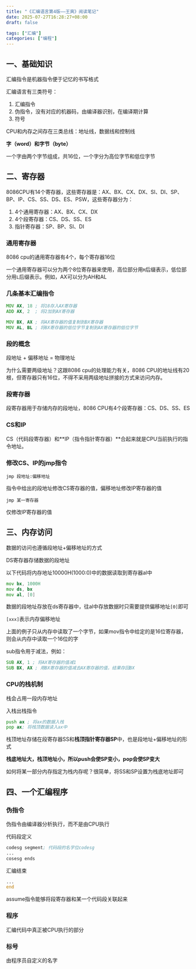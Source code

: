 ```yaml
---
title: "《汇编语言第4版——王爽》阅读笔记"
date: 2025-07-27T16:28:27+08:00
draft: false

tags: ["汇编"]
categories: ["编程"]
---
```


## 一、基础知识

汇编指令是机器指令便于记忆的书写格式

汇编语言有三类符号：

1. 汇编指令
2. 伪指令，没有对应的机器码，由编译器识别，在编译期计算
3. 符号

CPU和内存之间存在三类总线：地址线，数据线和控制线

**字（word）和字节（byte）**

一个字由两个字节组成，共16位，一个字分为高位字节和低位字节

## 二、寄存器

8086CPU有14个寄存器，这些寄存器是：AX、BX、CX、DX、SI、DI、SP、BP、IP、CS、SS、DS、ES、PSW，这些寄存器分为：

1. 4个通用寄存器：AX、BX、CX、DX
2. 4个段寄存器：CS、DS、SS、ES
3. 指针寄存器：SP、BP、SI、DI

### 通用寄存器

8086 cpu的通用寄存器有4个，每个寄存器16位

一个通用寄存器可以分为两个8位寄存器来使用，高位部分用`H`后缀表示，低位部分用`L`后缀表示。例如，AX可以分为AH和AL

### 几条基本汇编指令

```asm
MOV AX, 18 ; 将18存入AX寄存器
ADD AX, 2  ; 将2加到AX寄存器

MOV BX, AX ; 将AX寄存器的值复制到BX寄存器
MOV AL, BL ; 将BX寄存器的低位字节复制到AX寄存器的低位字节
```

### 段的概念

段地址 + 偏移地址 = 物理地址

为什么需要两级地址？这跟8086 cpu的处理能力有关，8086 CPU的地址线有20根，但寄存器只有16位，不得不采用两级地址拼接的方式来访问内存。

### 段寄存器

段寄存器用于存储内存的段地址，8086 CPU有4个段寄存器：CS、DS、SS、ES

### CS和IP

CS（代码段寄存器）和**IP（指令指针寄存器）**合起来就是CPU当前执行的指令地址。

### 修改CS、IP的jmp指令

`jmp 段地址:偏移地址`

指令中给出的段地址修改CS寄存器的值，偏移地址修改IP寄存器的值

`jmp 某一寄存器`

仅修改IP寄存器的值

## 三、内存访问

数据的访问也遵循段地址+偏移地址的方式

DS寄存器存储数据的段地址

以下代码将内存地址10000H(1000:0)中的数据读取到寄存器al中

```asm
mov bx, 1000H
mov ds, bx
mov al, [0]
```

数据的段地址存放在ds寄存器中，往al中存放数据时只需要提供偏移地址`[0]`即可

`[xxx]`表示内存偏移地址

上面的例子只从内存中读取了一个字节，如果mov指令中给定的是16位寄存器，则会从内存中读取一个16位的字

sub指令用于减法，例如：

```asm
SUB AX, 1 ; 将AX寄存器的值减1
SUB BX, AX ; 用BX寄存器的值减去AX寄存器的值，结果存回BX
```

### CPU的栈机制

栈会占用一段内存地址

入栈出栈指令

```asm
push ax ; 将ax的数据入栈
pop ax; 将栈顶数据读入ax中
```

栈顶地址存储在段寄存器SS和**栈顶指针寄存器SP**中，也是段地址+偏移地址的形式

**栈底地址大，栈顶地址小，所以push会使SP变小，pop会使SP变大**

如何将某一部分内存指定为栈内存呢？很简单，将SS和SP设置为栈底地址即可

## 四、一个汇编程序

### 伪指令

伪指令由编译器分析执行，而不是由CPU执行

代码段定义

```asm
codesg segment; 代码段的名字位codesg
...
cosesg ends
```

汇编结束

```asm
... 
end
```

assume指令能够将段寄存器和某一个代码段关联起来

### 程序

汇编代码中真正被CPU执行的部分

### 标号

由程序员自定义的名字



